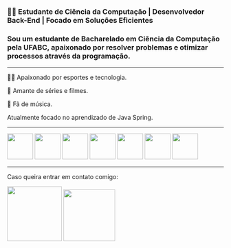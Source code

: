 ### 👨‍💻 Estudante de Ciência da Computação | Desenvolvedor Back-End | Focado em Soluções Eficientes

### Sou um estudante de **Bacharelado em Ciência da Computação** pela UFABC, apaixonado por resolver problemas e otimizar processos através da programação.

---

🏀🏐 Apaixonado por esportes e tecnologia.

🎥 Amante de séries e filmes.

🎹 Fã de música.

Atualmente focado no aprendizado de Java Spring.

---

<div sytle='display: inline'>
 <img width='60' height='60' src="https://cdn.jsdelivr.net/gh/devicons/devicon@latest/icons/python/python-original.svg" />
 <img width='60' height='60' src="https://cdn.jsdelivr.net/gh/devicons/devicon@latest/icons/django/django-plain-wordmark.svg" />
 <img width='60' height='60' src="https://cdn.jsdelivr.net/gh/devicons/devicon@latest/icons/java/java-original.svg" />
 <img width='60' height='60' src="https://cdn.jsdelivr.net/gh/devicons/devicon@latest/icons/spring/spring-original-wordmark.svg" />
 <img width='60' height='60' src="https://cdn.jsdelivr.net/gh/devicons/devicon@latest/icons/html5/html5-original.svg" />
 <img width='60' height='60' src="https://cdn.jsdelivr.net/gh/devicons/devicon@latest/icons/css3/css3-original.svg" />
 <img width='60' height='60' src="https://cdn.jsdelivr.net/gh/devicons/devicon@latest/icons/sqlite/sqlite-original-wordmark.svg" />
</div>

---

Caso queira entrar em contato comigo:
           
<div style="display: inline">
<a href="https://www.linkedin.com/in/matheus-q/"><img style="width: 127px; height: auto;" src="https://img.shields.io/badge/linkedin-%230077B5.svg?style=for-the-badge&logo=linkedin&logoColor=white"/></a>
<a href="mailto:mathuesquerino91@gmail.com?subject=Ola, Matheus"><img  style="width: 120px; height: auto;" src="https://img.shields.io/badge/Gmail-D14836?style=for-the-badge&logo=gmail&logoColor=white"/></a>
</div>

<!--
**matheus-q14/matheus-q14** is a ✨ _special_ ✨ repository because its `README.md` (this file) appears on your GitHub profile.

Here are some ideas to get you started:

- 🔭 I’m currently working on ...
- 🌱 I’m currently learning ...
- 👯 I’m looking to collaborate on ...
- 🤔 I’m looking for help with ...
- 💬 Ask me about ...
- 📫 How to reach me: ...
- 😄 Pronouns: ...
- ⚡ Fun fact: ...
-->
